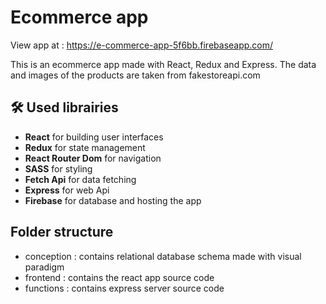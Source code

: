 # Ecommerce app

View app at : https://e-commerce-app-5f6bb.firebaseapp.com/

This is an ecommerce app made with React, Redux and Express. The data and images of the products are taken from fakestoreapi.com

## 🛠 Used librairies
* **React** for building user interfaces
* **Redux** for state management
* **React Router Dom** for navigation
* **SASS** for styling
* **Fetch Api** for data fetching
* **Express** for web Api
* **Firebase** for database and hosting the app

## Folder structure
* conception : contains relational database schema made with visual paradigm
* frontend : contains the react app source code
* functions : contains express server source code 


